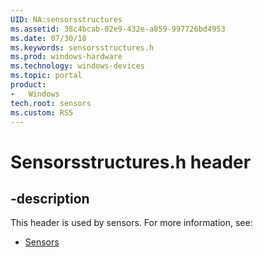 ```yaml
---
UID: NA:sensorsstructures
ms.assetid: 38c4bcab-02e9-432e-a859-997726bd4953
ms.date: 07/30/18
ms.keywords: sensorsstructures.h
ms.prod: windows-hardware
ms.technology: windows-devices
ms.topic: portal
product:
-	Windows
tech.root: sensors
ms.custom: RS5
---
```


# Sensorsstructures.h header


## -description


This header is used by sensors. For more information, see:

- [Sensors](../_sensors/index.md)
